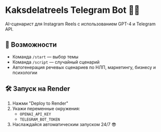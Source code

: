 # Kaksdelatreels Telegram Bot 🤖🎥

AI-сценарист для Instagram Reels с использованием GPT-4 и Telegram API.

## 🚀 Возможности

- Команда `/start` — выбор темы
- Команда `/script` — случайный сценарий
- Автогенерация речевых сценариев по НЛП, маркетингу, бизнесу и психологии

## 🛠 Запуск на Render

1. Нажми "Deploy to Render"
2. Укажи переменные окружения:
   - `OPENAI_API_KEY`
   - `TELEGRAM_BOT_TOKEN`
3. Наслаждайся автоматическим запуском 24/7 😎
